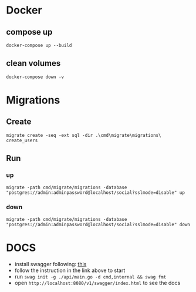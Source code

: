 # Docker 
## compose up
`docker-compose up --build`

## clean volumes
`docker-compose down -v`

# Migrations
## Create
`migrate create -seq -ext sql -dir .\cmd\migrate\migrations\ create_users` 

## Run
### up
`migrate -path cmd/migrate/migrations -database "postgres://admin:adminpassword@localhost/social?sslmode=disable" up`
### down
`migrate -path cmd/migrate/migrations -database "postgres://admin:adminpassword@localhost/social?sslmode=disable" down`

# DOCS
* install swagger following: [this](https://github.com/swaggo/swag)
* follow the instruction in the link above to start
* run `swag init -g ./api/main.go -d cmd,internal && swag fmt`
* open `http://localhost:8080/v1/swagger/index.html` to see the docs